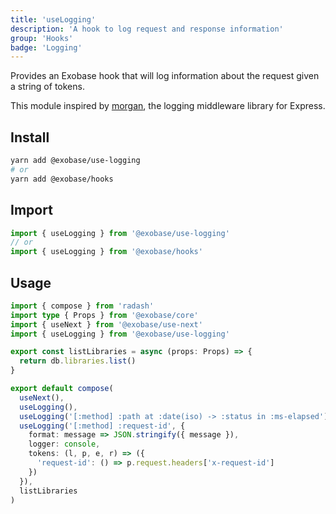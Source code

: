 ```yaml
---
title: 'useLogging'
description: 'A hook to log request and response information'
group: 'Hooks'
badge: 'Logging'
---
```


Provides an Exobase hook that will log information about the request given a string of tokens.

This module inspired by [morgan](https://github.com/expressjs/morgan), the logging middleware library for Express.

## Install

```sh
yarn add @exobase/use-logging
# or
yarn add @exobase/hooks
```

## Import

```ts
import { useLogging } from '@exobase/use-logging'
// or
import { useLogging } from '@exobase/hooks'
```

## Usage

```ts
import { compose } from 'radash'
import type { Props } from '@exobase/core'
import { useNext } from '@exobase/use-next'
import { useLogging } from '@exobase/use-logging'

export const listLibraries = async (props: Props) => {
  return db.libraries.list()
}

export default compose(
  useNext(),
  useLogging(),
  useLogging('[:method] :path at :date(iso) -> :status in :ms-elapsed'),
  useLogging('[:method] :request-id', {
    format: message => JSON.stringify({ message }),
    logger: console,
    tokens: (l, p, e, r) => ({
      'request-id': () => p.request.headers['x-request-id']
    })
  }),
  listLibraries
)
```
